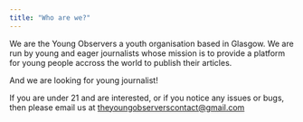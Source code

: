 ```yaml
---
title: "Who are we?"
---
```

We are the Young Observers a youth organisation based in Glasgow. We are run by young and eager journalists whose mission is to provide a platform for young people accross the world to publish their articles. 


And we are looking for young journalist!


If you are under 21 and are interested, or if you notice any issues or bugs, then please email us at theyoungobserverscontact@gmail.com
